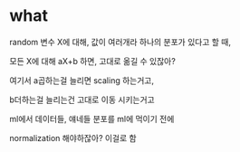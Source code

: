 # what 

random 변수 X에 대해, 값이 여러개라 하나의 분포가 있다고 할 때,

모든 X에 대해 aX+b 하면, 고대로 옮길 수 있잖아?

여기서 a곱하는걸 늘리면 scaling 하는거고,

b더하는걸 늘리는건 고대로 이동 시키는거고 

ml에서 데이터들, 얘네들 분포를 ml에 먹이기 전에 

normalization 해야하잖아? 이걸로 함